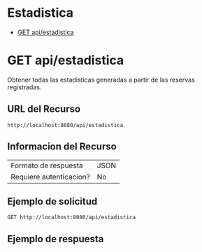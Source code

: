 # Estadistica
- [GET api/estadistica](./basics/get-api-estadistica.md)

# GET api/estadistica
Obtener todas las estadisticas generadas a partir de las reservas registradas.

## URL del Recurso
`http://localhost:8080/api/estadistica`

## Informacion del Recurso
|                         |       |
|-------------------------|-------|
| Formato de respuesta    | JSON  |
| Requiere autenticacion? | No    |

## Ejemplo de solicitud

`GET http://localhost:8080/api/estadistica`

## Ejemplo de respuesta
```JSON

```